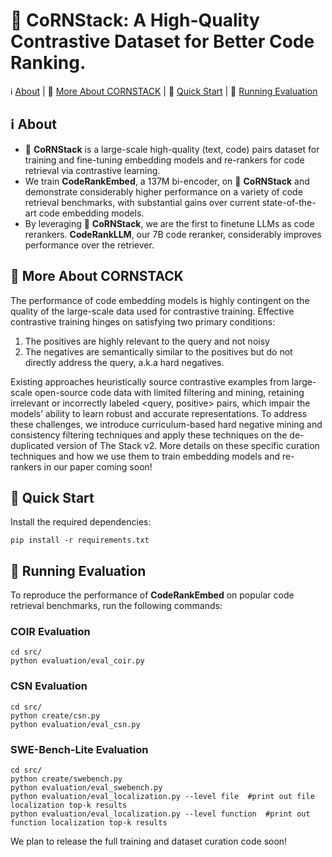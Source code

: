 
# 🌽 CoRNStack: A High-Quality Contrastive Dataset for Better Code Ranking.

<p align="left">
    ℹ️&nbsp;<a href="#-about">About</a>
    | 📖&nbsp;<a href="#-more-about-cornstack">More About CORNSTACK</a>
    | 🚀&nbsp;<a href="#-quick-start">Quick Start</a>
    | 👀&nbsp;<a href="#-running-evaluation">Running Evaluation</a>
</p>



## ℹ️ About
* 🌽 **CoRNStack** is a large-scale high-quality (text, code) pairs dataset for training and fine-tuning embedding models and re-rankers for code retrieval via contrastive learning. 
* We train **CodeRankEmbed**, a 137M bi-encoder, on 🌽 **CoRNStack** and demonstrate considerably higher performance on a variety of code retrieval benchmarks, with substantial gains over current state-of-the-art code embedding models.
* By leveraging 🌽 **CoRNStack**, we are the first to finetune LLMs as code rerankers. **CodeRankLLM**, our 7B code reranker, considerably improves performance over the retriever.


## 📖 More About CORNSTACK

The performance of code embedding models is highly contingent on the quality of the large-scale data used for contrastive training. Effective contrastive training hinges on satisfying two primary conditions: 
1) The positives are highly relevant to the query and not noisy
2) The negatives are semantically similar to the positives but do not directly address the query, a.k.a hard negatives.

Existing approaches heuristically source contrastive examples from large-scale open-source code data with limited filtering and mining, retaining irrelevant or incorrectly labeled <query, positive> pairs, which impair the models’ ability to learn robust and accurate representations. To address these challenges, we introduce curriculum-based hard negative mining and consistency filtering techniques and apply these techniques on the de-duplicated version of The Stack v2. More details on these specific curation techniques and how we use them to train embedding models and re-rankers in our paper coming soon!

## 🚀 Quick Start

Install the required dependencies:
```
pip install -r requirements.txt
```


## 👀 Running Evaluation

To reproduce the performance of **CodeRankEmbed** on popular code retrieval benchmarks, run the following commands: 

### COIR Evaluation
```
cd src/
python evaluation/eval_coir.py
```

### CSN Evaluation

```
cd src/
python create/csn.py
python evaluation/eval_csn.py
```

### SWE-Bench-Lite Evaluation

```
cd src/
python create/swebench.py
python evaluation/eval_swebench.py
python evaluation/eval_localization.py --level file  #print out file localization top-k results
python evaluation/eval_localization.py --level function  #print out function localization top-k results
```

We plan to release the full training and dataset curation code soon!


